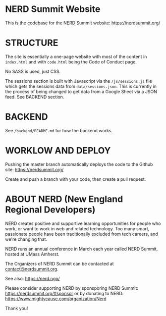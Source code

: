 # NERD Summit Website
This is the codebase for the NERD Summit website: https://nerdsummit.org/ 

# STRUCTURE

The site is essentially a one-page website with most of the content in `index.html` and with `code.html` being the Code of Conduct page. 

No SASS is used, just CSS.

The sessions section is built with Javascript via the `/js/sessions.js` file which gets the sessions data from `data/sessions.json`. This is currently in the process of being changed to get data from a Google Sheet via a JSON feed.  See BACKEND section.

# BACKEND

See `/backend/README.md` for how the backend works. 

# WORKLOW AND DEPLOY

Pushing the master branch automatically deploys the code to the Github site: https://nerdsummit.org/

Create and push a branch with your code, then create a pull request. 

# ABOUT NERD (New England Regional Developers)

NERD creates positive and supportive learning opportunities for people who work, or want to work in web and related technology. Too many smart, passionate people have been traditionally excluded from tech careers, and we're changing that.

NERD runs an annual conference in March each year called NERD Summit, hosted at UMass Amherst. 

The Organizers of NERD Summit can be contacted at contact@nerdsummit.org.

See also: https://nerd.ngo/

Please consider supporting NERD by sponsporing NERD Summit: https://nerdsummit.org/#sponsor or by donating to NERD: https://www.mightycause.com/organization/Nerd

Thank you!  
